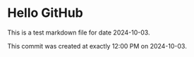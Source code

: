 # Hello GitHub
This is a test markdown file for date 2024-10-03.

This commit was created at exactly 12:00 PM on 2024-10-03.
